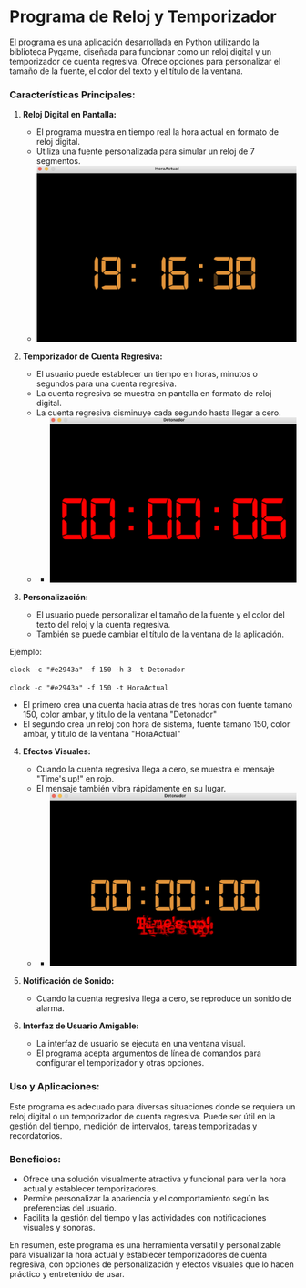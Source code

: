 # Programa de Reloj y Temporizador

El programa es una aplicación desarrollada en Python utilizando la biblioteca Pygame, diseñada para funcionar como un reloj digital y un temporizador de cuenta regresiva. Ofrece opciones para personalizar el tamaño de la fuente, el color del texto y el título de la ventana.

### Características Principales:

1. **Reloj Digital en Pantalla:**
   - El programa muestra en tiempo real la hora actual en formato de reloj digital.
   - Utiliza una fuente personalizada para simular un reloj de 7 segmentos.
   - ![Descripción de la imagen](img/imgR.png)

2. **Temporizador de Cuenta Regresiva:**
   - El usuario puede establecer un tiempo en horas, minutos o segundos para una cuenta regresiva.
   - La cuenta regresiva se muestra en pantalla en formato de reloj digital.
   - La cuenta regresiva disminuye cada segundo hasta llegar a cero.
   - - ![Descripción de la imagen](img/imgT.png)

3. **Personalización:**
   - El usuario puede personalizar el tamaño de la fuente y el color del texto del reloj y la cuenta regresiva.
   - También se puede cambiar el título de la ventana de la aplicación.

  Ejemplo:

    clock -c "#e2943a" -f 150 -h 3 -t Detonador
    
    clock -c "#e2943a" -f 150 -t HoraActual

   - El primero crea una cuenta hacia atras de tres horas con fuente tamano 150, color ambar, y titulo de la ventana "Detonador"
   - El segundo crea un reloj con hora de sistema, fuente tamano 150, color ambar, y titulo de la ventana "HoraActual"
     

4. **Efectos Visuales:**
   - Cuando la cuenta regresiva llega a cero, se muestra el mensaje "Time's up!" en rojo.
   - El mensaje también vibra rápidamente en su lugar.
   - - ![Descripción de la imagen](img/imgT2.png)

5. **Notificación de Sonido:**
   - Cuando la cuenta regresiva llega a cero, se reproduce un sonido de alarma.

6. **Interfaz de Usuario Amigable:**
   - La interfaz de usuario se ejecuta en una ventana visual.
   - El programa acepta argumentos de línea de comandos para configurar el temporizador y otras opciones.

### Uso y Aplicaciones:

Este programa es adecuado para diversas situaciones donde se requiera un reloj digital o un temporizador de cuenta regresiva. Puede ser útil en la gestión del tiempo, medición de intervalos, tareas temporizadas y recordatorios.

### Beneficios:

- Ofrece una solución visualmente atractiva y funcional para ver la hora actual y establecer temporizadores.
- Permite personalizar la apariencia y el comportamiento según las preferencias del usuario.
- Facilita la gestión del tiempo y las actividades con notificaciones visuales y sonoras.

En resumen, este programa es una herramienta versátil y personalizable para visualizar la hora actual y establecer temporizadores de cuenta regresiva, con opciones de personalización y efectos visuales que lo hacen práctico y entretenido de usar.
